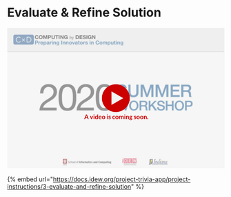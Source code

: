 # Evaluate & Refine Solution

![](../../.gitbook/assets/vidcoming-welcome.png)

{% embed url="https://docs.idew.org/project-trivia-app/project-instructions/3-evaluate-and-refine-solution" %}



